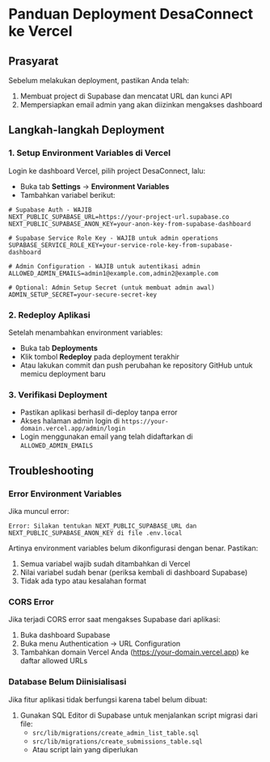 # Panduan Deployment DesaConnect ke Vercel

## Prasyarat
Sebelum melakukan deployment, pastikan Anda telah:
1. Membuat project di Supabase dan mencatat URL dan kunci API
2. Mempersiapkan email admin yang akan diizinkan mengakses dashboard

## Langkah-langkah Deployment

### 1. Setup Environment Variables di Vercel

Login ke dashboard Vercel, pilih project DesaConnect, lalu:
- Buka tab **Settings** → **Environment Variables**
- Tambahkan variabel berikut:

```
# Supabase Auth - WAJIB
NEXT_PUBLIC_SUPABASE_URL=https://your-project-url.supabase.co
NEXT_PUBLIC_SUPABASE_ANON_KEY=your-anon-key-from-supabase-dashboard

# Supabase Service Role Key - WAJIB untuk admin operations
SUPABASE_SERVICE_ROLE_KEY=your-service-role-key-from-supabase-dashboard

# Admin Configuration - WAJIB untuk autentikasi admin
ALLOWED_ADMIN_EMAILS=admin1@example.com,admin2@example.com

# Optional: Admin Setup Secret (untuk membuat admin awal)
ADMIN_SETUP_SECRET=your-secure-secret-key
```

### 2. Redeploy Aplikasi

Setelah menambahkan environment variables:
- Buka tab **Deployments**
- Klik tombol **Redeploy** pada deployment terakhir
- Atau lakukan commit dan push perubahan ke repository GitHub untuk memicu deployment baru

### 3. Verifikasi Deployment

- Pastikan aplikasi berhasil di-deploy tanpa error
- Akses halaman admin login di `https://your-domain.vercel.app/admin/login`
- Login menggunakan email yang telah didaftarkan di `ALLOWED_ADMIN_EMAILS`

## Troubleshooting

### Error Environment Variables

Jika muncul error:
```
Error: Silakan tentukan NEXT_PUBLIC_SUPABASE_URL dan NEXT_PUBLIC_SUPABASE_ANON_KEY di file .env.local
```

Artinya environment variables belum dikonfigurasi dengan benar. Pastikan:
1. Semua variabel wajib sudah ditambahkan di Vercel
2. Nilai variabel sudah benar (periksa kembali di dashboard Supabase)
3. Tidak ada typo atau kesalahan format

### CORS Error

Jika terjadi CORS error saat mengakses Supabase dari aplikasi:
1. Buka dashboard Supabase
2. Buka menu Authentication → URL Configuration
3. Tambahkan domain Vercel Anda (https://your-domain.vercel.app) ke daftar allowed URLs

### Database Belum Diinisialisasi

Jika fitur aplikasi tidak berfungsi karena tabel belum dibuat:
1. Gunakan SQL Editor di Supabase untuk menjalankan script migrasi dari file:
   - `src/lib/migrations/create_admin_list_table.sql`
   - `src/lib/migrations/create_submissions_table.sql`
   - Atau script lain yang diperlukan 